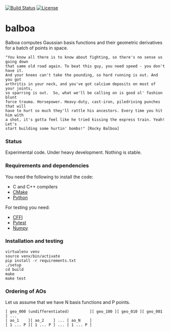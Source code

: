 [![Build Status](https://travis-ci.org/bast/balboa.svg?branch=master)](https://travis-ci.org/bast/balboa/builds)
[![License](https://img.shields.io/badge/license-%20MPL--v2.0-blue.svg)](../master/LICENSE)

# balboa

Balboa computes Gaussian basis functions and their geometric derivatives for a
batch of points in space.

```
"You know all there is to know about fighting, so there's no sense us going down
that same old road again. To beat this guy, you need speed - you don't have it.
And your knees can't take the pounding, so hard running is out. And you got
arthritis in your neck, and you've got calcium deposits on most of your joints,
so sparring is out.  So, what we'll be calling on is good ol' fashion blunt
force trauma. Horsepower. Heavy-duty, cast-iron, piledriving punches that will
have to hurt so much they'll rattle his ancestors. Every time you hit him with
a shot, it's gotta feel like he tried kissing the express train. Yeah! Let's
start building some hurtin' bombs!" [Rocky Balboa]
```


### Status

Experimental code.
Under heavy development.
Nothing is stable.


### Requirements and dependencies

You need the following to install the code:

- C and C++ compilers
- [CMake](https://cmake.org)
- [Python](https://www.python.org)

For testing you need:

- [CFFI](https://cffi.readthedocs.io)
- [Pytest](http://doc.pytest.org)
- [Numpy](http://www.numpy.org)


### Installation and testing

```
virtualenv venv
source venv/bin/activate
pip install -r requirements.txt
./setup
cd build
make
make test
```


### Ordering of AOs

Let us assume that we have N basis functions and P points.

```
[ geo_000 (undifferentiated)         ][ geo_100 ][ geo_010 ][ geo_001 ] ...
[ ao_1    ][ ao_2    ] ... [ ao_N    ]
[ 1 ... P ][ 1 ... P ] ... [ 1 ... P ]
```
